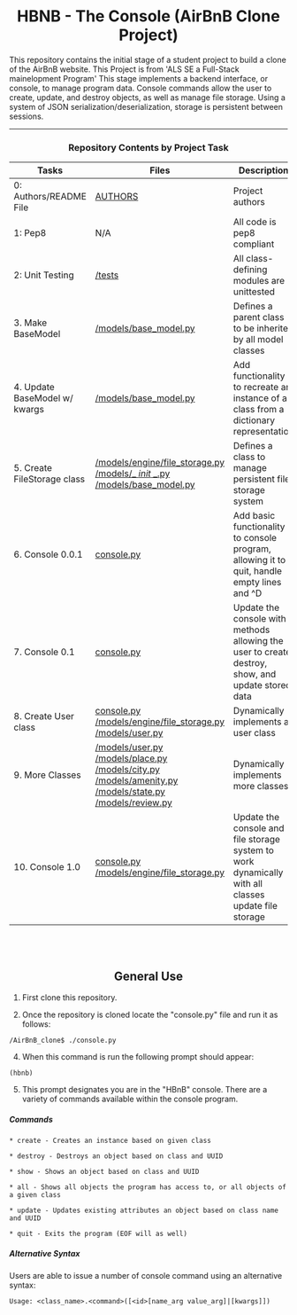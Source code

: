 <center> <h1>HBNB - The Console (AirBnB Clone Project)</h1> </center>

This repository contains the initial stage of a student project to build a clone of the AirBnB website.
This Project is from 'ALS SE a Full-Stack mainelopment Program' This stage implements a backend interface, or console, to manage program data. Console commands allow the user to create, update, and destroy objects, as well as manage file storage. Using a system of JSON serialization/deserialization, storage is persistent between sessions.

---

<center><h3>Repository Contents by Project Task</h3> </center>

| Tasks | Files | Description |
| ----- | ----- | ------ |
| 0: Authors/README File | [AUTHORS](https://github.com/esmond-adjei/AirBnB_clone/blob/main/AUTHORS) | Project authors |
| 1: Pep8 | N/A | All code is pep8 compliant|
| 2: Unit Testing | [/tests](https://github.com/esmond-adjei/AirBnB_clone/tree/main/tests) | All class-defining modules are unittested |
| 3. Make BaseModel | [/models/base_model.py](https://github.com/esmond-adjei/AirBnB_clone/blob/main/models/base_model.py) | Defines a parent class to be inherited by all model classes|
| 4. Update BaseModel w/ kwargs | [/models/base_model.py](https://github.com/esmond-adjei/AirBnB_clone/blob/main/models/base_model.py) | Add functionality to recreate an instance of a class from a dictionary representation|
| 5. Create FileStorage class | [/models/engine/file_storage.py](https://github.com/esmond-adjei/AirBnB_clone/blob/main/models/engine/file_storage.py) [/models/_ _init_ _.py](https://github.com/esmond-adjei/AirBnB_clone/blob/main/models/__init__.py) [/models/base_model.py](https://github.com/esmond-adjei/AirBnB_clone/blob/main/models/base_model.py) | Defines a class to manage persistent file storage system|
| 6. Console 0.0.1 | [console.py](https://github.com/esmond-adjei/AirBnB_clone/blob/main/console.py) | Add basic functionality to console program, allowing it to quit, handle empty lines and ^D |
| 7. Console 0.1 | [console.py](https://github.com/esmond-adjei/AirBnB_clone/blob/main/console.py) | Update the console with methods allowing the user to create, destroy, show, and update stored data |
| 8. Create User class | [console.py](https://github.com/esmond-adjei/AirBnB_clone/blob/main/console.py) [/models/engine/file_storage.py](https://github.com/esmond-adjei/AirBnB_clone/blob/main/models/engine/file_storage.py) [/models/user.py](https://github.com/esmond-adjei/AirBnB_clone/blob/main/models/user.py) | Dynamically implements a user class |
| 9. More Classes | [/models/user.py](https://github.com/esmond-adjei/AirBnB_clone/blob/main/models/user.py) [/models/place.py](https://github.com/esmond-adjei/AirBnB_clone/blob/main/models/place.py) [/models/city.py](https://github.com/esmond-adjei/AirBnB_clone/blob/main/models/city.py) [/models/amenity.py](https://github.com/esmond-adjei/AirBnB_clone/blob/main/models/amenity.py) [/models/state.py](https://github.com/esmond-adjei/AirBnB_clone/blob/main/models/state.py) [/models/review.py](https://github.com/esmond-adjei/AirBnB_clone/blob/main/models/review.py) | Dynamically implements more classes |
| 10. Console 1.0 | [console.py](https://github.com/esmond-adjei/AirBnB_clone/blob/main/console.py) [/models/engine/file_storage.py](https://github.com/esmond-adjei/AirBnB_clone/blob/main/models/engine/file_storage.py) | Update the console and file storage system to work dynamically with all  classes update file storage |
<br>
<br>
<center> <h2>General Use</h2> </center>

1. First clone this repository.

3. Once the repository is cloned locate the "console.py" file and run it as follows:
```
/AirBnB_clone$ ./console.py
```
4. When this command is run the following prompt should appear:
```
(hbnb)
```
5. This prompt designates you are in the "HBnB" console. There are a variety of commands available within the console program.

##### Commands
    * create - Creates an instance based on given class

    * destroy - Destroys an object based on class and UUID

    * show - Shows an object based on class and UUID

    * all - Shows all objects the program has access to, or all objects of a given class

    * update - Updates existing attributes an object based on class name and UUID

    * quit - Exits the program (EOF will as well)


##### Alternative Syntax
Users are able to issue a number of console command using an alternative syntax:

	Usage: <class_name>.<command>([<id>[name_arg value_arg]|[kwargs]])
